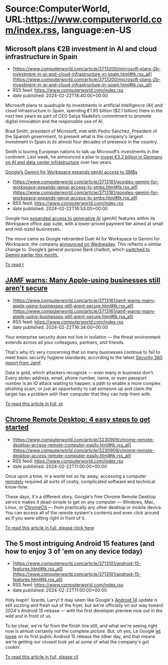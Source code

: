 # Source:ComputerWorld, URL:https://www.computerworld.com/index.rss, language:en-US

## Microsoft plans €2B investment in AI and cloud infrastructure in Spain
 - [https://www.computerworld.com/article/3713200/microsoft-plans-2b-investment-in-ai-and-cloud-infrastructure-in-spain.html#tk.rss_all](https://www.computerworld.com/article/3713200/microsoft-plans-2b-investment-in-ai-and-cloud-infrastructure-in-spain.html#tk.rss_all)
 - RSS feed: https://www.computerworld.com/index.rss
 - date published: 2024-02-22T18:40:00+00:00

<article>
	<section class="page">
<p>Microsoft plans to quadruple its investments in artificial intelligence (AI) and cloud infrastructure in Spain, spending €1.95 billion ($2.1 billion) there in the next two years as part of CEO Satya Nadella’s commitment to promote digital innovation and the responsible use of AI. </p><p>Brad Smith, president of Microsoft, met with Pedro Sánchez, President of the Spanish government, to present what is the company's largest investment in Spain in its almost four decades of presence in the country.</p><p>Smith is touring European nations to talk up Microsoft’s investments in the continent. Last week, he announced a plan to <a href="https://www.cio.com/article/1307933/microsoft-invests-e3-2-billion-in-ai-and-the-cloud-germany.html">invest €3.2 billion in Germany on AI and data center infrastructure</a> over two years.</p><p class="jumpTag"><a href="/article/3713200/microsoft-plans-2b-investment-in-ai-and-cloud-infrastructure-in-spain.html#jump

## Google’s Gemini for Workspace expands genAI access to SMBs
 - [https://www.computerworld.com/article/3713181/googles-gemini-for-workspace-expands-genai-access-to-smbs.html#tk.rss_all](https://www.computerworld.com/article/3713181/googles-gemini-for-workspace-expands-genai-access-to-smbs.html#tk.rss_all)
 - RSS feed: https://www.computerworld.com/index.rss
 - date published: 2024-02-22T16:53:00+00:00

<article>
	<section class="page">
<p>Google has <a href="https://www.cio.com/article/1309193/google-integrates-gemini-ai-into-enterprise-tools.html" rel="noopener" target="_blank">expanded access to generative AI</a> (genAI) features within its Workspace office app suite, with a lower-priced payment tier aimed at small and mid-sized businesses.</p><p>The move came as Google rebranded Duet AI for Workspace to Gemini for Workspace, the company <a href="https://workspace.google.com/blog/product-announcements/gemini-for-google-workspace" rel="noopener nofollow" target="_blank">announced on Wednesday</a>. This reflects a similar change to  Google’s general purpose Bard chatbot, which <a href="https://www.computerworld.com/article/3712825/google-throws-down-the-gauntlet-with-gemini-its-multimodal-genai-engine.html">switched to Gemini earlier this month.</a></p><p class="jumpTag"><a href="/article/3713181/googles-gemini-for-workspace-expands-genai-access-to-smbs.html#jump">To read t

## JAMF warns: Many Apple-using businesses still aren’t secure
 - [https://www.computerworld.com/article/3713161/jamf-warns-many-apple-using-businesses-still-arent-secure.html#tk.rss_all](https://www.computerworld.com/article/3713161/jamf-warns-many-apple-using-businesses-still-arent-secure.html#tk.rss_all)
 - RSS feed: https://www.computerworld.com/index.rss
 - date published: 2024-02-22T16:34:00+00:00

<article>
	<section class="page">
<p>Your enterprise security does not live in isolation — the threat environment extends across all your colleagues, partners, and friends.</p><p>That's why it’s very concerning that so many businesses continue to fail to meet basic security hygiene standards, according to the latest <a href="https://www.jamf.com/resources/white-papers/security-360-annual-trends-report/" rel="nofollow noopener" target="_blank">Security 360 report from Jamf</a>.</p><p>Data is gold, which attackers recognize — even many in business don’t. Every stolen address, email, phone number, name, or even passport number is an ID attack waiting to happen, a path to enable a more complex phishing scam, or just an opportunity to call someone up and claim the target has a problem with their computer that they can help them with.</p><p class="jumpTag"><a href="/article/3713161/jamf-warns-many-apple-using-businesses-still-arent-secure.html#jump">To read this article in full, pl

## Chrome Remote Desktop: 4 easy steps to get started
 - [https://www.computerworld.com/article/3230909/chrome-remote-desktop-access-remote-computer-easily.html#tk.rss_all](https://www.computerworld.com/article/3230909/chrome-remote-desktop-access-remote-computer-easily.html#tk.rss_all)
 - RSS feed: https://www.computerworld.com/index.rss
 - date published: 2024-02-22T11:00:00+00:00

<article>
	<section class="page">
<p>Once upon a time, in a world not so far away, accessing a computer <a href="https://www.computerworld.com/article/3545478/how-to-set-up-a-work-from-home-office-for-the-long-term.html" title="remotely">remotely</a> required all sorts of costly, complicated software and technical know-how.</p><p>These days, it's a different story. Google's free Chrome Remote Desktop service makes it dead-simple to get on any computer — Windows, Mac, Linux, or <a href="https://www.computerworld.com/article/3280924/chrome-os-tips-tools-chromebook-intelligence.html">ChromeOS</a> — from practically any other desktop or mobile device. You can access all of the remote system's contents and even click around as if you were sitting right in front of it.</p><p class="jumpTag"><a href="/article/3230909/chrome-remote-desktop-access-remote-computer-easily.html#jump">To read this article in full, please click here</a></p></section></article>

## The 5 most intriguing Android 15 features (and how to enjoy 3 of 'em on any device today)
 - [https://www.computerworld.com/article/3713101/android-15-features.html#tk.rss_all](https://www.computerworld.com/article/3713101/android-15-features.html#tk.rss_all)
 - RSS feed: https://www.computerworld.com/index.rss
 - date published: 2024-02-22T11:00:00+00:00

<article>
	<section class="page">
<p>Holy leapin' lizards, Larry! It may seem like Google's <a href="https://www.computerworld.com/article/3712521/android-14-tips-advanced.html">Android 14</a> update is still sizzling and fresh out of the fryer, but we're officially on our way toward 2024's Android <em>15 </em>release — with the first developer preview now out in the wild and in front of us.</p><p>To be clear, we're far from the finish line still, and what we're seeing right now is almost certainly <em>not</em> the complete picture. But, oh yes, Le Googlé <a href="https://android-developers.googleblog.com/2024/02/first-developer-preview-android15.html" rel="noopener nofollow" target="_blank">let loose</a> on its first public Android 15 release the other day, and that means we're getting our closest look yet at <em>some</em> of what the company's got cookin'.</p><p class="jumpTag"><a href="/article/3713101/android-15-features.html#jump">To read this article in full, please cli

